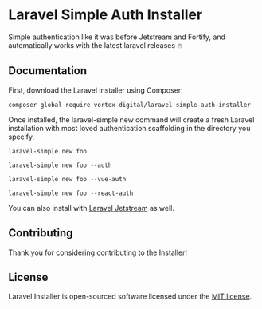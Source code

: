 # Laravel Simple Auth Installer

Simple authentication like it was before Jetstream and Fortify, and automatically works with the latest laravel releases 🔥

## Documentation

First, download the Laravel installer using Composer:

```
composer global require vortex-digital/laravel-simple-auth-installer
```

Once installed, the laravel-simple new command will create a fresh Laravel installation with most loved authentication scaffolding in the directory you specify. 

```
laravel-simple new foo

laravel-simple new foo --auth

laravel-simple new foo --vue-auth

laravel-simple new foo --react-auth
```

You can also install with [Laravel Jetstream](https://github.com/laravel/jetstream) as well.

## Contributing

Thank you for considering contributing to the Installer!

## License

Laravel Installer is open-sourced software licensed under the [MIT license](LICENSE.md).
